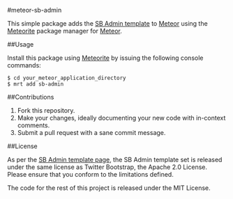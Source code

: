 #meteor-sb-admin

This simple  package adds the [SB Admin template](http://startbootstrap.com/template-overviews/sb-admin/) to [Meteor](http://www.meteor.com) using the [Meteorite](https://github.com/oortcloud/meteorite) package manager for [Meteor](http://www.meteor.com).

##Usage

Install this package using [Meteorite](https://github.com/oortcloud/meteorite) by issuing the following console commands:

    $ cd your_meteor_application_directory
    $ mrt add sb-admin

##Contributions
1. Fork this repository.
1. Make your changes, ideally documenting your new code with in-context comments.
1. Submit a pull request with a sane commit message.

##License

As per the [SB Admin template page](http://startbootstrap.com/template-overviews/sb-admin/), the SB Admin template set is released under the same license as Twitter Bootstrap, the Apache 2.0 License. Please ensure that you conform to the limitations defined.

The code for the rest of this project is released under the MIT License.
